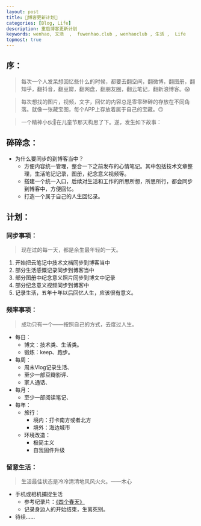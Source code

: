 ```yaml
---
layout: post
title: 🤞博客更新计划🤞
categories: [Blog, Life]
description: 重启博客更新计划
keywords: wenhao, 文浩  ,  fuwenhao.club , wenhaoclub , 生活 ,  Life
topmost: true
---
```


## 序：
> 每次一个人发呆想回忆些什么的时候，都要去翻空间，翻微博，翻图册，翻知乎，翻抖音，翻豆瓣，翻网盘，翻朋友圈，翻云笔记，翻新浪博客。😱

> 每次想找的图片，视频，文字，回忆的内容总是零零碎碎的存放在不同角落。就像一张藏宝图，每个APP上存放着属于自己的宝藏。🙃

> 一个精神小伙🤔在儿童节那天构思了下。遂，发生如下故事：

## 碎碎念：

- 为什么要同步的到博客当中？
	- 方便内容统一管理，整合一下之前发布的心情笔记。其中包括技术文章整理，生活笔记记录，图册，纪念意义视频等。
	- 搭建一个统一入口，后续对生活和工作的所思所想，所思所行，都会同步到博客中，方便回忆。
	- 打造一个属于自己的人生回忆录。

## 计划：
### 同步事项：

> 现在过的每一天，都是余生最年轻的一天。

1. 开始把云笔记中技术文档同步到博客当中
2. 部分生活感慨记录同步到博客当中
3. 部分图册中纪念意义照片同步到博文中记录 
4. 部分纪念意义视频同步到博客中
5. 记录生活，五年十年以后回忆人生，应该很有意义。



### 频率事项：

> 成功只有一个——按照自己的方式，去度过人生。

- 每日：
	- 博文：技术类、生活类。
	- 锻炼：keep、跑步。
- 每周：
	- 周末Vlog记录生活、
	- 至少一部豆瓣影评、
	- 家人通话、
- 每月：
	- 至少一部阅读笔记、
- 每年：
	- 旅行：
		- 境内：打卡南方或者北方
		- 境外：海边城市
	- 环境改造：
		- 极简主义
		- 自我固件升级

### 留意生活：

>生活最佳状态是冷冷清清地风风火火。——木心

- 手机或相机捕捉生活
	- 参考纪录片：<a href="https://movie.douban.com/subject/27191492" target="_blank">《四个春天》</a>
	- 记录身边人的开始结束，生离死别。
- 待续……